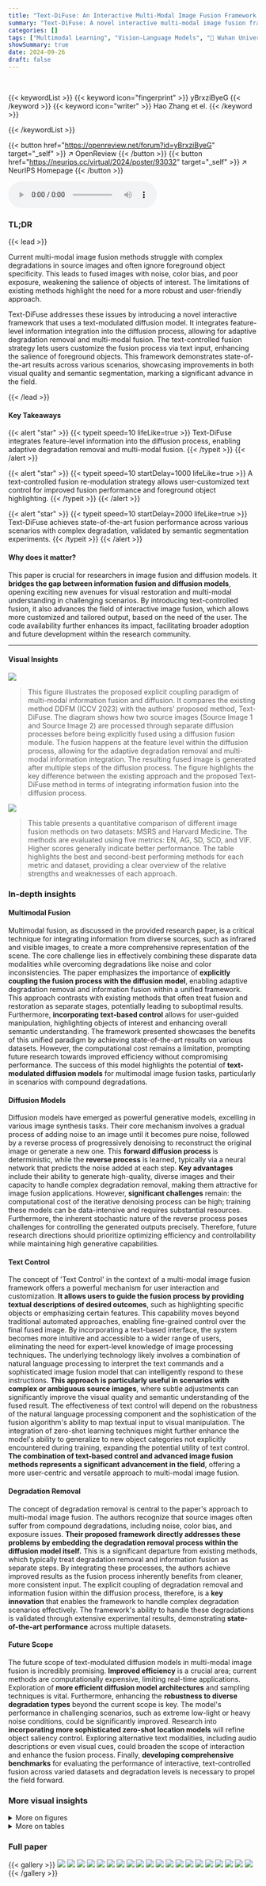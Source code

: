 ```yaml
---
title: "Text-DiFuse: An Interactive Multi-Modal Image Fusion Framework based on Text-modulated Diffusion Model"
summary: "Text-DiFuse: A novel interactive multi-modal image fusion framework leverages text-modulated diffusion models for superior performance in complex scenarios."
categories: []
tags: ["Multimodal Learning", "Vision-Language Models", "🏢 Wuhan University",]
showSummary: true
date: 2024-09-26
draft: false
---
```


<br>

{{< keywordList >}}
{{< keyword icon="fingerprint" >}} yBrxziByeG {{< /keyword >}}
{{< keyword icon="writer" >}} Hao Zhang et el. {{< /keyword >}}
 
{{< /keywordList >}}

{{< button href="https://openreview.net/forum?id=yBrxziByeG" target="_self" >}}
↗ OpenReview
{{< /button >}}
{{< button href="https://neurips.cc/virtual/2024/poster/93032" target="_self" >}}
↗ NeurIPS Homepage
{{< /button >}}


<audio controls>
    <source src="https://ai-paper-reviewer.com/yBrxziByeG/podcast.wav" type="audio/wav">
    Your browser does not support the audio element.
</audio>


### TL;DR


{{< lead >}}

Current multi-modal image fusion methods struggle with complex degradations in source images and often ignore foreground object specificity. This leads to fused images with noise, color bias, and poor exposure, weakening the salience of objects of interest.  The limitations of existing methods highlight the need for a more robust and user-friendly approach. 

Text-DiFuse addresses these issues by introducing a novel interactive framework that uses a text-modulated diffusion model. It integrates feature-level information integration into the diffusion process, allowing for adaptive degradation removal and multi-modal fusion.  The text-controlled fusion strategy lets users customize the fusion process via text input, enhancing the salience of foreground objects. This framework demonstrates state-of-the-art results across various scenarios, showcasing improvements in both visual quality and semantic segmentation, marking a significant advance in the field.

{{< /lead >}}


#### Key Takeaways

{{< alert "star" >}}
{{< typeit speed=10 lifeLike=true >}} Text-DiFuse integrates feature-level information into the diffusion process, enabling adaptive degradation removal and multi-modal fusion. {{< /typeit >}}
{{< /alert >}}

{{< alert "star" >}}
{{< typeit speed=10 startDelay=1000 lifeLike=true >}} A text-controlled fusion re-modulation strategy allows user-customized text control for improved fusion performance and foreground object highlighting. {{< /typeit >}}
{{< /alert >}}

{{< alert "star" >}}
{{< typeit speed=10 startDelay=2000 lifeLike=true >}} Text-DiFuse achieves state-of-the-art fusion performance across various scenarios with complex degradation, validated by semantic segmentation experiments. {{< /typeit >}}
{{< /alert >}}

#### Why does it matter?
This paper is crucial for researchers in image fusion and diffusion models. It **bridges the gap between information fusion and diffusion models**, opening exciting new avenues for visual restoration and multi-modal understanding in challenging scenarios. By introducing text-controlled fusion, it also advances the field of interactive image fusion, which allows more customized and tailored output, based on the need of the user.  The code availability further enhances its impact, facilitating broader adoption and future development within the research community.

------
#### Visual Insights



![](https://ai-paper-reviewer.com/yBrxziByeG/figures_1_1.jpg)

> This figure illustrates the proposed explicit coupling paradigm of multi-modal information fusion and diffusion.  It compares the existing method DDFM (ICCV 2023) with the authors' proposed method, Text-DiFuse. The diagram shows how two source images (Source Image 1 and Source Image 2) are processed through separate diffusion processes before being explicitly fused using a diffusion fusion module. The fusion happens at the feature level within the diffusion process, allowing for the adaptive degradation removal and multi-modal information integration. The resulting fused image is generated after multiple steps of the diffusion process. The figure highlights the key difference between the existing approach and the proposed Text-DiFuse method in terms of integrating information fusion into the diffusion process.





![](https://ai-paper-reviewer.com/yBrxziByeG/tables_6_1.jpg)

> This table presents a quantitative comparison of different image fusion methods on two datasets: MSRS and Harvard Medicine.  The methods are evaluated using five metrics: EN, AG, SD, SCD, and VIF. Higher scores generally indicate better performance.  The table highlights the best and second-best performing methods for each metric and dataset, providing a clear overview of the relative strengths and weaknesses of each approach.





### In-depth insights


#### Multimodal Fusion
Multimodal fusion, as discussed in the provided research paper, is a critical technique for integrating information from diverse sources, such as infrared and visible images, to create a more comprehensive representation of the scene. The core challenge lies in effectively combining these disparate data modalities while overcoming degradations like noise and color inconsistencies. The paper emphasizes the importance of **explicitly coupling the fusion process with the diffusion model**, enabling adaptive degradation removal and information fusion within a unified framework. This approach contrasts with existing methods that often treat fusion and restoration as separate stages, potentially leading to suboptimal results.  Furthermore, **incorporating text-based control** allows for user-guided manipulation, highlighting objects of interest and enhancing overall semantic understanding.  The framework presented showcases the benefits of this unified paradigm by achieving state-of-the-art results on various datasets.  However, the computational cost remains a limitation, prompting future research towards improved efficiency without compromising performance.  The success of this model highlights the potential of **text-modulated diffusion models** for multimodal image fusion tasks, particularly in scenarios with compound degradations.

#### Diffusion Models
Diffusion models have emerged as powerful generative models, excelling in various image synthesis tasks.  Their core mechanism involves a gradual process of adding noise to an image until it becomes pure noise, followed by a reverse process of progressively denoising to reconstruct the original image or generate a new one. This **forward diffusion process** is deterministic, while the **reverse process** is learned, typically via a neural network that predicts the noise added at each step.  **Key advantages** include their ability to generate high-quality, diverse images and their capacity to handle complex degradation removal, making them attractive for image fusion applications. However, **significant challenges** remain: the computational cost of the iterative denoising process can be high; training these models can be data-intensive and requires substantial resources.  Furthermore, the inherent stochastic nature of the reverse process poses challenges for controlling the generated outputs precisely. Therefore, future research directions should prioritize optimizing efficiency and controllability while maintaining high generative capabilities.

#### Text Control
The concept of 'Text Control' in the context of a multi-modal image fusion framework offers a powerful mechanism for user interaction and customization.  **It allows users to guide the fusion process by providing textual descriptions of desired outcomes**, such as highlighting specific objects or emphasizing certain features. This capability moves beyond traditional automated approaches, enabling fine-grained control over the final fused image.  By incorporating a text-based interface, the system becomes more intuitive and accessible to a wider range of users, eliminating the need for expert-level knowledge of image processing techniques. The underlying technology likely involves a combination of natural language processing to interpret the text commands and a sophisticated image fusion model that can intelligently respond to these instructions.  **This approach is particularly useful in scenarios with complex or ambiguous source images**, where subtle adjustments can significantly improve the visual quality and semantic understanding of the fused result.  The effectiveness of text control will depend on the robustness of the natural language processing component and the sophistication of the fusion algorithm's ability to map textual input to visual manipulation. The integration of zero-shot learning techniques might further enhance the model's ability to generalize to new object categories not explicitly encountered during training, expanding the potential utility of text control. **The combination of text-based control and advanced image fusion methods represents a significant advancement in the field**, offering a more user-centric and versatile approach to multi-modal image fusion.

#### Degradation Removal
The concept of degradation removal is central to the paper's approach to multi-modal image fusion.  The authors recognize that source images often suffer from compound degradations, including noise, color bias, and exposure issues. **Their proposed framework directly addresses these problems by embedding the degradation removal process within the diffusion model itself.** This is a significant departure from existing methods, which typically treat degradation removal and information fusion as separate steps. By integrating these processes, the authors achieve improved results as the fusion process inherently benefits from cleaner, more consistent input. The explicit coupling of degradation removal and information fusion within the diffusion process, therefore, is a **key innovation** that enables the framework to handle complex degradation scenarios effectively.  The framework's ability to handle these degradations is validated through extensive experimental results, demonstrating **state-of-the-art performance** across multiple datasets.

#### Future Scope
The future scope of text-modulated diffusion models in multi-modal image fusion is incredibly promising.  **Improved efficiency** is a crucial area; current methods are computationally expensive, limiting real-time applications.  Exploration of **more efficient diffusion model architectures** and sampling techniques is vital.  Furthermore, enhancing the **robustness to diverse degradation types** beyond the current scope is key. The model's performance in challenging scenarios, such as extreme low-light or heavy noise conditions, could be significantly improved.  Research into **incorporating more sophisticated zero-shot location models** will refine object saliency control. Exploring alternative text modalities, including audio descriptions or even visual cues, could broaden the scope of interaction and enhance the fusion process. Finally, **developing comprehensive benchmarks** for evaluating the performance of interactive, text-controlled fusion across varied datasets and degradation levels is necessary to propel the field forward.


### More visual insights

<details>
<summary>More on figures
</summary>


![](https://ai-paper-reviewer.com/yBrxziByeG/figures_3_1.jpg)

> This figure illustrates the pipeline of the Text-DiFuse model, an interactive multi-modal image fusion framework based on a text-modulated diffusion model.  Panel (a) shows the overall process, starting with multi-modal images and text input. The model uses a text-controlled diffusion fusion process, with independent conditional diffusion steps for degradation removal.  Multi-modal information is fused using a Fusion Control Module (FCM). Finally, a text-controlled re-modulation strategy is applied to highlight objects of interest. Panel (b) details the training of the diffusion model for degradation removal, showing how random degradation is introduced and then processed through the encoder-decoder network. Panel (c) zooms in on the FCM structure, highlighting its use of channel and spatial attention modules to manage feature integration in a multi-modal context.


![](https://ai-paper-reviewer.com/yBrxziByeG/figures_6_1.jpg)

> This figure presents a visual comparison of image fusion results obtained using different methods on various datasets.  The top two rows showcase infrared and visible image fusion, highlighting improvements in color correction, noise reduction, and overall clarity achieved by the proposed method (Ours) compared to other state-of-the-art techniques (TarDAL, DeFusion, LRRNet, DDFM, MRFS). The following rows demonstrate medical image fusion, again showing that the proposed method excels at preserving important physiological structures while maintaining functional distribution, outperforming other approaches in image quality and information preservation. The red boxes highlight regions of interest to emphasize the differences in fusion quality.


![](https://ai-paper-reviewer.com/yBrxziByeG/figures_7_1.jpg)

> This figure compares the results of various image fusion methods after pre-processing with enhancement techniques (CLIP-LIT, SDAP, and AWB). The top two rows show infrared and visible image fusion results, while the bottom rows demonstrate medical image fusion results (SPECT-MRI, PET-MRI, and CT-MRI).  Each column represents a different method: TarDAL, DeFusion, LRRNet, DDFM, MRFS, and the proposed 'Ours' method. The figure visually demonstrates the performance of each fusion method in improving image quality by comparing the fused images with the original source images.


![](https://ai-paper-reviewer.com/yBrxziByeG/figures_7_2.jpg)

> This figure provides a visual comparison of different image fusion methods, including the proposed Text-DiFuse method and several state-of-the-art techniques. The comparison is performed on both infrared and visible image fusion (IVIF) and medical image fusion (MIF) scenarios. The results visually demonstrate the superior performance of Text-DiFuse in terms of noise reduction, color correction, detail preservation, and overall image quality.


![](https://ai-paper-reviewer.com/yBrxziByeG/figures_8_1.jpg)

> This figure shows the visual results of the re-modulation verification experiments.  Three different scenarios are presented, each with a different text prompt for customization.  The left side of each scenario shows the results of the base fusion model, and the right side shows the results after applying the text-controlled re-modulation strategy. The goal is to demonstrate the ability of the Text-DiFuse model to interactively enhance the salience of specific objects based on user-provided text instructions.  Each scenario includes segmentation results to illustrate the impact of the text prompt on object identification.


![](https://ai-paper-reviewer.com/yBrxziByeG/figures_8_2.jpg)

> This figure illustrates the pipeline of the Text-DiFuse model, a novel interactive multi-modal image fusion framework. It shows three main parts: (a) the text-controlled diffusion fusion process, where text input guides the fusion of multi-modal images; (b) the training of the diffusion model for degradation removal, which learns to remove various degradations from input images; and (c) the detailed structure of the fusion control module (FCM), the core component that integrates multi-modal features and manages their fusion during the diffusion process.  The FCM uses spatial and channel attention mechanisms to weigh the importance of features from different modalities. This comprehensive diagram details how the Text-DiFuse model combines text-guided image fusion with a diffusion model for robust and high-quality results.


![](https://ai-paper-reviewer.com/yBrxziByeG/figures_9_1.jpg)

> This figure presents visual results from ablation studies on the Text-DiFuse model.  The top row shows the results under various modifications, removing components like the fusion control module (FCM) or different fusion strategies. The bottom row shows a comparison between the basic version of the Text-DiFuse and the modulatable version. Each column represents an input image (infrared and visible), and the subsequent images show fusion results of different versions, illustrating the impact of each removed component or strategy on the final fusion outcome.  The aim is to show how different components contribute to the overall performance of the Text-DiFuse.


</details>




<details>
<summary>More on tables
</summary>


![](https://ai-paper-reviewer.com/yBrxziByeG/tables_8_1.jpg)
> This table presents a quantitative comparison of different image fusion methods on two datasets: MSRS and Harvard Medicine.  The methods are evaluated using five metrics: EN, AG, SD, SCD, and VIF. Higher scores generally indicate better performance.  The table highlights the best and second-best performing methods for each metric and dataset, offering a clear comparison of Text-DiFuse against state-of-the-art techniques.

![](https://ai-paper-reviewer.com/yBrxziByeG/tables_9_1.jpg)
> This table presents the quantitative results of object detection experiments, comparing different image fusion methods.  The methods are evaluated using two metrics: mAP@0.5 (mean Average Precision at IoU threshold of 0.5) and mAP@[0.5:0.95] (mean Average Precision at IoU thresholds ranging from 0.5 to 0.95). The results show the performance improvements achieved by the proposed Text-DiFuse method, particularly its text-controlled version, compared to existing state-of-the-art image fusion techniques.

![](https://ai-paper-reviewer.com/yBrxziByeG/tables_9_2.jpg)
> This table presents a quantitative comparison of different image fusion methods on two datasets: MSRS and Harvard Medicine.  The methods are evaluated using five metrics: EN, AG, SD, SCD, and VIF. Higher scores generally indicate better performance.  The table highlights the best and second-best performing methods for each metric on each dataset, allowing for a direct comparison of the proposed Text-DiFuse method against existing state-of-the-art techniques.

</details>




### Full paper

{{< gallery >}}
<img src="https://ai-paper-reviewer.com/yBrxziByeG/1.png" class="grid-w50 md:grid-w33 xl:grid-w25" />
<img src="https://ai-paper-reviewer.com/yBrxziByeG/2.png" class="grid-w50 md:grid-w33 xl:grid-w25" />
<img src="https://ai-paper-reviewer.com/yBrxziByeG/3.png" class="grid-w50 md:grid-w33 xl:grid-w25" />
<img src="https://ai-paper-reviewer.com/yBrxziByeG/4.png" class="grid-w50 md:grid-w33 xl:grid-w25" />
<img src="https://ai-paper-reviewer.com/yBrxziByeG/5.png" class="grid-w50 md:grid-w33 xl:grid-w25" />
<img src="https://ai-paper-reviewer.com/yBrxziByeG/6.png" class="grid-w50 md:grid-w33 xl:grid-w25" />
<img src="https://ai-paper-reviewer.com/yBrxziByeG/7.png" class="grid-w50 md:grid-w33 xl:grid-w25" />
<img src="https://ai-paper-reviewer.com/yBrxziByeG/8.png" class="grid-w50 md:grid-w33 xl:grid-w25" />
<img src="https://ai-paper-reviewer.com/yBrxziByeG/9.png" class="grid-w50 md:grid-w33 xl:grid-w25" />
<img src="https://ai-paper-reviewer.com/yBrxziByeG/10.png" class="grid-w50 md:grid-w33 xl:grid-w25" />
<img src="https://ai-paper-reviewer.com/yBrxziByeG/11.png" class="grid-w50 md:grid-w33 xl:grid-w25" />
<img src="https://ai-paper-reviewer.com/yBrxziByeG/12.png" class="grid-w50 md:grid-w33 xl:grid-w25" />
<img src="https://ai-paper-reviewer.com/yBrxziByeG/13.png" class="grid-w50 md:grid-w33 xl:grid-w25" />
<img src="https://ai-paper-reviewer.com/yBrxziByeG/14.png" class="grid-w50 md:grid-w33 xl:grid-w25" />
<img src="https://ai-paper-reviewer.com/yBrxziByeG/15.png" class="grid-w50 md:grid-w33 xl:grid-w25" />
<img src="https://ai-paper-reviewer.com/yBrxziByeG/16.png" class="grid-w50 md:grid-w33 xl:grid-w25" />
<img src="https://ai-paper-reviewer.com/yBrxziByeG/17.png" class="grid-w50 md:grid-w33 xl:grid-w25" />
<img src="https://ai-paper-reviewer.com/yBrxziByeG/18.png" class="grid-w50 md:grid-w33 xl:grid-w25" />
<img src="https://ai-paper-reviewer.com/yBrxziByeG/19.png" class="grid-w50 md:grid-w33 xl:grid-w25" />
<img src="https://ai-paper-reviewer.com/yBrxziByeG/20.png" class="grid-w50 md:grid-w33 xl:grid-w25" />
{{< /gallery >}}